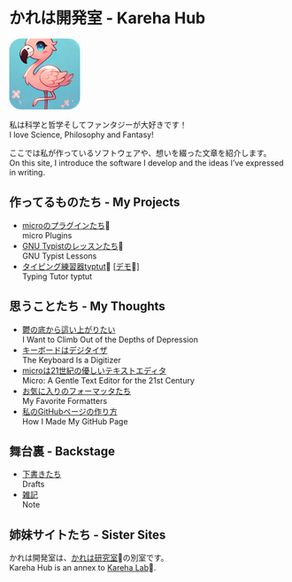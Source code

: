 # かれは開発室 - Kareha Hub

![フラミンゴ - Flamingo](flamingo.png)

私は科学と哲学そしてファンタジーが大好きです！  
I love Science, Philosophy and Fantasy!

ここでは私が作っているソフトウェアや、想いを綴った文章を紹介します。  
On this site, I introduce the software I develop and the ideas I’ve expressed in writing.

## 作ってるものたち - My Projects

* [microのプラグインたち](https://github.com/akikareha/micro-unofficial-plugin-channel/)🔗  
  micro Plugins
* [GNU Typistのレッスンたち](https://github.com/akikareha/gtypist-programming-lessons/)🔗  
  GNU Typist Lessons
* [タイピング練習器typtut](https://github.com/akikareha/typtut/)🔗 [[デモ](https://akikareha.github.io/typtut/)🔗]  
  Typing Tutor typtut

## 思うことたち - My Thoughts

* [鬱の底から這い上がりたい](depression.html)  
  I Want to Climb Out of the Depths of Depression
* [キーボードはデジタイザ](keyboard.html)  
  The Keyboard Is a Digitizer
* [microは21世紀の優しいテキストエディタ](micro.html)  
  Micro: A Gentle Text Editor for the 21st Century
* [お気に入りのフォーマッタたち](formatters.html)  
  My Favorite Formatters
* [私のGitHubページの作り方](github-pages.html)  
  How I Made My GitHub Page

## 舞台裏 - Backstage

* [下書きたち](drafts.html)  
  Drafts
* [雑記](note.html)  
  Note

## 姉妹サイトたち - Sister Sites

かれは開発室は、[かれは研究室](https://kareha.org/)🔗の別室です。  
Kareha Hub is an annex to [Kareha Lab](https://kareha.org/)🔗.
